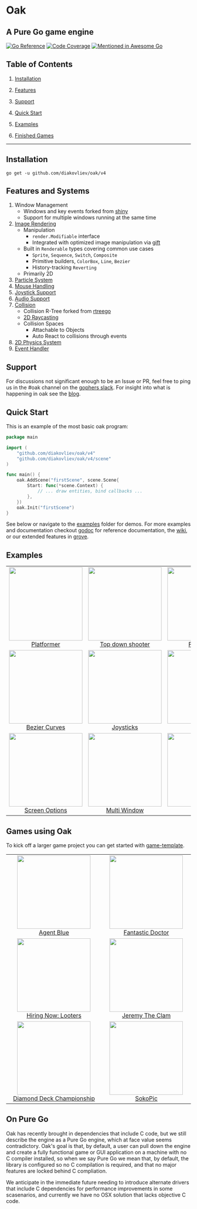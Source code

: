 # Oak

## A Pure Go game engine

[![Go Reference](https://pkg.go.dev/badge/github.com/diakovliev/oak/v4.svg)](https://pkg.go.dev/github.com/diakovliev/oak/v4)
[![Code Coverage](https://codecov.io/gh/oakmound/oak/branch/master/graph/badge.svg)](https://codecov.io/gh/oakmound/oak)
[![Mentioned in Awesome Go](https://awesome.re/mentioned-badge-flat.svg)](https://github.com/avelino/awesome-go)

## Table of Contents

1. [Installation](#installation)

1. [Features](#features)

1. [Support](#support)

1. [Quick Start](#quick-start)

1. [Examples](#examples)

1. [Finished Games](#finished-games)

***

## Installation <a name="installation"/>

`go get -u github.com/diakovliev/oak/v4`

## Features and Systems <a name="features"></a>

1. Window Management
    - Windows and key events forked from [shiny](https://pkg.go.dev/golang.org/x/exp/shiny)
    - Support for multiple windows running at the same time
1. [Image Rendering](https://pkg.go.dev/github.com/diakovliev/oak/v4/render)
    - Manipulation
        - `render.Modifiable` interface
        - Integrated with optimized image manipulation via [gift](https://github.com/disintegration/gift)
    - Built in `Renderable` types covering common use cases
        - `Sprite`, `Sequence`, `Switch`, `Composite`
        - Primitive builders, `ColorBox`, `Line`, `Bezier`
        - History-tracking `Reverting`
    - Primarily 2D
1. [Particle System](https://pkg.go.dev/github.com/diakovliev/oak/v4/render/particle)
1. [Mouse Handling](https://pkg.go.dev/github.com/diakovliev/oak/v4/mouse)
1. [Joystick Support](https://pkg.go.dev/github.com/diakovliev/oak/v4/joystick)
1. [Audio Support](https://pkg.go.dev/github.com/diakovliev/oak/v4/audio)
1. [Collision](https://pkg.go.dev/github.com/diakovliev/oak/v4/collision)
    - Collision R-Tree forked from [rtreego](https://github.com/dhconnelly/rtreego)
    - [2D Raycasting](https://pkg.go.dev/github.com/diakovliev/oak/v4/collision/ray)
    - Collision Spaces
        - Attachable to Objects
        - Auto React to collisions through events
1. [2D Physics System](https://pkg.go.dev/github.com/diakovliev/oak/v4/physics)
1. [Event Handler](https://pkg.go.dev/github.com/diakovliev/oak/v4/event)

## Support <a name="support"></a>

For discussions not significant enough to be an Issue or PR, feel free to ping us in the #oak channel on the [gophers slack](https://invite.slack.golangbridge.org/). For insight into what is happening in oak see the [blog](https://200sc.dev/).

## Quick Start <a name="quick-start"></a>

This is an example of the most basic oak program:

```go
package main

import (
    "github.com/diakovliev/oak/v4"
    "github.com/diakovliev/oak/v4/scene"
)

func main() {
    oak.AddScene("firstScene", scene.Scene{
        Start: func(*scene.Context) {
            // ... draw entities, bind callbacks ... 
        }, 
    })
    oak.Init("firstScene")
}
```

See below or navigate to the [examples](examples) folder for demos. For more examples and documentation checkout  [godoc](https://pkg.go.dev/github.com/diakovliev/oak/v4) for reference documentation, the [wiki](https://github.com/oakmound/oak/wiki), or our extended features in [grove](https://github.com/oakmound/grove). 

## Examples <a name="examples"></a>

| | | |
|:-------------------------:|:-------------------------:|:-------------------------:|
|<img width="200"  src="examples/platformer/example.gif" a=examples/platformer>  [Platformer](examples/platformer) |  <img width="200"  src="examples/top-down-shooter//example.gif"> [Top down shooter](examples/top-down-shooter)|<img width="200"  src="examples/flappy-bird//example.gif"> [Flappy Bird](examples/flappy-bird/)
|  <img width="200"  src="examples/bezier/example.PNG"> [Bezier Curves](examples/bezier) |<img width="200"  src="examples/joystick-viz/example.gif"> [Joysticks](examples/joystick-viz)|<img width="200"  src="examples/piano/example.gif"> [Piano](examples/piano)|
|<img width="200"  src="examples/screenopts/example.PNG"> [Screen Options](examples/screenopts)  |  <img width="200"  src="examples/multi-window/example.PNG"> [Multi Window](examples/multi-window) |<img width="200"  src="examples/particle-demo/overviewExample.gif"> [Particles](examples/particle-demo)|

## Games using Oak <a name="finished-games"></a>

To kick off a larger game project you can get started with [game-template](https://github.com/oakmound/game-template).

| | |
|:-------------------------:|:-------------------------:|
|<img width="200"  src="https://img.itch.zone/aW1hZ2UvMTk4MjIxLzkyNzUyOC5wbmc=/original/aRusLc.png" a=examples/platformer-tutorial>  [Agent Blue](https://oakmound.itch.io/agent-blue) |  <img width="200"  src="https://img.itch.zone/aW1hZ2UvMTY4NDk1Lzc4MDk1Mi5wbmc=/original/hIjzFm.png"> [Fantastic Doctor](https://github.com/oakmound/lowrez17)
|<img width="200"  src="https://img.itch.zone/aW1hZ2UvMzkwNjM5LzI2NzU0ODMucG5n/original/eaoFrd.png">  [Hiring Now: Looters](https://oakmound.itch.io/cheststacker) |  <img width="200"  src="https://img.itch.zone/aW1hZ2UvMTYzNjgyLzc1NDkxOS5wbmc=/original/%2BwvZ7j.png"> [Jeremy The Clam](https://github.com/200sc/jeremy)
|<img width="200"  src="https://img.itch.zone/aW1hZ2UvOTE0MjYzLzUxNjg3NDEucG5n/original/5btfEr.png">  [Diamond Deck Championship](https://oakmound.itch.io/diamond-deck-championship) |  <img width="200"  src="https://img.itch.zone/aW1nLzgzMDM5MjcucG5n/105x83%23/oA19CL.png">  [SokoPic](https://oakmound.itch.io/sokopic) 

## On Pure Go <a name="pure-go"/>

Oak has recently brought in dependencies that include C code, but we still describe the engine as a Pure Go engine, which at face value seems contradictory. Oak's goal is that, by default, a user can pull down the engine and create a fully functional game or GUI application on a machine with no C compiler installed, so when we say Pure Go we mean that, by default, the library is configured so no C compilation is required, and that no major features are locked behind C compliation.  

We anticipate in the immediate future needing to introduce alternate drivers that include C dependencies for performance improvements in some scasenarios, and currently we have no OSX solution that lacks objective C code.
